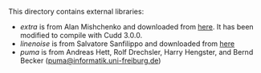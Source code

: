 This directory contains external libraries:

* *extra* is from Alan Mishchenko and downloaded from [here](http://web.cecs.pdx.edu/~alanmi/research/extra.htm).  It has been modified to compile with Cudd 3.0.0.
* *linenoise* is from Salvatore Sanfilippo and downloaded from [here](https://github.com/antirez/linenoise)
* *puma* is from Andreas Hett, Rolf Drechsler, Harry Hengster, and Bernd Becker (puma@informatik.uni-freiburg.de)
